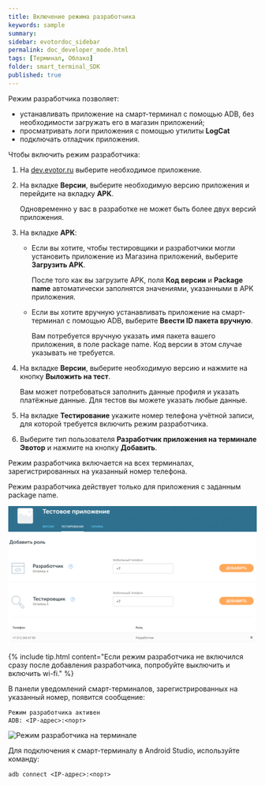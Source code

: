 ```yaml
---
title: Включение режима разработчика
keywords: sample
summary:
sidebar: evotordoc_sidebar
permalink: doc_developer_mode.html
tags: [Терминал, Облако]
folder: smart_terminal_SDK
published: true
---
```


Режим разработчика позволяет:

* устанавливать приложение на смарт-терминал с помощью ADB, без необходимости загружать его в магазин приложений;
* просматривать логи приложения с помощью утилиты **LogCat**
* подключать отладчик приложения.

Чтобы включить режим разработчика:

1. На [dev.evotor.ru](https://dev.evotor.ru) выберите необходимое приложение.
2. На вкладке **Версии**, выберите необходимую версию приложения и перейдите на вкладку **APK**.

    Одновременно у вас в разработке не может быть более двух версий приложения.

3. На вкладке **APK**:

    * Если вы хотите, чтобы тестировщики и разработчики могли установить приложение из Магазина приложений, выберите **Загрузить APK**.

      После того как вы загрузите APK, поля **Код версии** и **Package name** автоматически заполнятся значениями, указанными в APK приложения.

    * Если вы хотите вручную устанавливать приложение на смарт-терминал с помощью ADB, выберите **Ввести ID пакета вручную**.

      Вам потребуется вручную указать имя пакета вашего приложения, в поле package name. Код версии в этом случае указывать не требуется.

4. На вкладке **Версии**, выберите необходимую версию и нажмите на кнопку **Выложить на тест**.

   Вам может потребоваться заполнить данные профиля и указать платёжные данные. Для тестов вы можете указать любые данные.

5. На вкладке **Тестирование** укажите номер телефона учётной записи, для которой требуется включить режим разработчика.
6. Выберите тип пользователя **Разработчик приложения на терминале Эвотор** и нажмите на кнопку **Добавить**.

  Режим разработчика включается на всех терминалах, зарегистрированных на указанный номер телефона.

  Режим разработчика действует только для приложения с заданным package name.

![Режим разработчика на сайте разработчиков](images/developer_mode_enabling.png "Режим разработчика на сайте разработчиков")


{% include tip.html content="Если режим разработчика не включился сразу после добавления разработчика, попробуйте выключить и включить wi-fi." %}

В панели уведомлений смарт-терминалов, зарегистрированных на указанный номер, появится сообщение:

```
Режим разработчика активен
ADB: <IP-адрес>:<порт>
```

![Режим разработчика на терминале](images/developer_mode.png "Режим разработчика на терминале")

Для подключения к смарт-терминалу в Android Studio, используйте команду:

```
adb connect <IP-адрес>:<порт>
```
